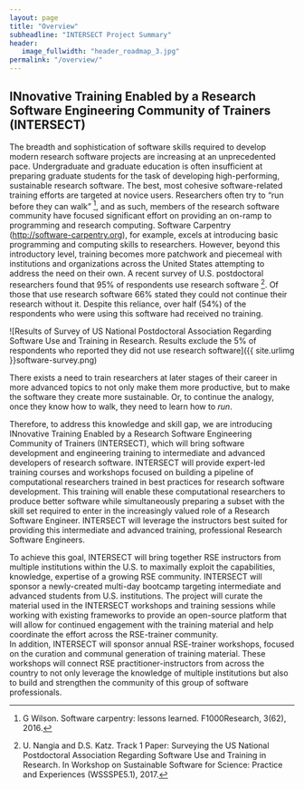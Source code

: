 ```yaml
---
layout: page
title: "Overview"
subheadline: "INTERSECT Project Summary"
header:
   image_fullwidth: "header_roadmap_3.jpg"
permalink: "/overview/"
---
```


## INnovative Training Enabled by a Research Software Engineering Community of Trainers (INTERSECT)

The breadth and sophistication of software skills required to develop modern research software projects are increasing at an unprecedented pace.
Undergraduate and graduate education is often insufficient at preparing graduate students for the task of developing high-performing, sustainable research software.
The best, most cohesive software-related training efforts are targeted at novice users.
Researchers often try to “run before they can walk” [^1], and as such, members of the research software community have focused significant effort on providing an on-ramp to programming and research computing.
Software Carpentry (http://software-carpentry.org), for example, excels at introducing basic programming and computing skills to researchers.
However, beyond this introductory level, training becomes more patchwork and piecemeal with institutions and organizations across the United States attempting to address the need on their own.
A recent survey of U.S. postdoctoral researchers found that 95% of respondents use research software [^2].
Of those that use research software 66% stated they could not continue their research without it.
Despite this reliance, over half (54%) of the respondents who were using this software had received no training.

![Results of Survey of US National Postdoctoral Association Regarding Software Use and Training
in Research. Results exclude the 5% of respondents who reported they did not use research software]({{ site.urlimg }}software-survey.png)

There exists a need to train researchers at later stages of their career in more advanced topics to not only make them more productive, but to make the software they create more sustainable.
Or, to continue the analogy, once they know how to walk, they need to learn how to *run*.

Therefore, to address this knowledge and skill gap, we are introducing INnovative Training Enabled by a Research Software Engineering Community of Trainers (INTERSECT), which will bring software development and engineering training to intermediate and advanced developers of research software.
INTERSECT will provide expert-led training courses and workshops focused on building a pipeline of computational researchers trained in best practices for research software development.
This training will enable these computational researchers to produce better software while simultaneously preparing a subset with the skill set required to enter in the increasingly valued role of a Research Software Engineer.
INTERSECT will leverage the instructors best suited for providing this intermediate and advanced training, professional Research Software Engineers.

To achieve this goal, INTERSECT will bring together RSE instructors from multiple institutions within the U.S. to maximally exploit the capabilities, knowledge, expertise of a growing RSE community.
INTERSECT will sponsor a newly-created multi-day bootcamp targeting intermediate and advanced students from U.S. institutions.
The project will curate the material used in the INTERSECT workshops and training sessions while working with existing frameworks to provide an open-source platform that will allow for continued engagement with the training material and help coordinate the effort across the RSE-trainer community.  
In addition, INTERSECT will sponsor annual RSE-trainer workshops, focused on the curation and communal generation of training material.
These workshops will connect RSE practitioner-instructors from across the country to not only leverage the knowledge of multiple institutions but also to build and strengthen the community of this group of software professionals.

[^1]: G Wilson. Software carpentry: lessons learned. F1000Research, 3(62), 2016.

[^2]: U. Nangia and  D.S. Katz. Track 1 Paper: Surveying the US National Postdoctoral Association Regarding Software Use and Training in Research.
     In Workshop on Sustainable Software for Science: Practice and Experiences (WSSSPE5.1), 2017.
